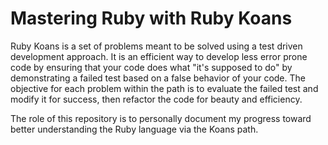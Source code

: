 # Mastering Ruby with Ruby Koans

Ruby Koans is a set of problems meant to be solved using a test driven development approach. It is an efficient way to develop less error prone code by ensuring that your code does what "it's supposed to do" by demonstrating a failed test based on a false behavior of your code. The objective for each problem within the path is to evaluate the failed test and modify it for success, then refactor the code for beauty and efficiency.

The role of this repository is to personally document my progress toward better understanding the Ruby language via the Koans path.